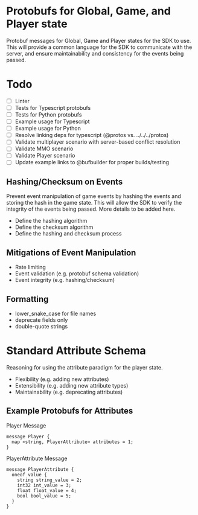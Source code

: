 # Protobufs for Global, Game, and Player state
Protobuf messages for Global, Game and Player states for the SDK to use. This will provide a common language for the SDK to communicate with the server, and ensure maintainability and consistency for the events being passed.

# Todo
- [ ] Linter
- [ ] Tests for Typescript protobufs
- [ ] Tests for Python protobufs
- [ ] Example usage for Typescript
- [ ] Example usage for Python
- [ ] Resolve linking deps for typescript (@protos vs. ../../../protos)
- [ ] Validate multiplayer scenario with server-based conflict resolution
- [ ] Validate MMO scenario
- [ ] Validate Player scenario
- [ ] Update example links to @bufbuilder for proper builds/testing

## Hashing/Checksum on Events
Prevent event manipulation of game events by hashing the events and storing the hash in the game state. This will allow the SDK to verify the integrity of the events being passed. More details to be added here.
- Define the hashing algorithm
- Define the checksum algorithm
- Define the hashing and checksum process

## Mitigations of Event Manipulation
- Rate limiting
- Event validation (e.g. protobuf schema validation)
- Event integrity (e.g. hashing/checksum)

## Formatting
- lower_snake_case for file names
- deprecate fields only
- double-quote strings

# Standard Attribute Schema
Reasoning for using the attribute paradigm for the player state.
- Flexibility (e.g. adding new attributes)
- Extensibility (e.g. adding new attribute types)
- Maintainability (e.g. deprecating attributes)

## Example Protobufs for Attributes
Player Message
```
message Player {
  map <string, PlayerAttribute> attributes = 1;
}
```
PlayerAttribute Message
```
message PlayerAttribute {
  oneof value {
    string string_value = 2;
    int32 int_value = 3;
    float float_value = 4;
    bool bool_value = 5;
  }
}
```
